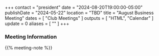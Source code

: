 +++
contact = "president"
date = "2024-08-20T19:00:00-05:00"
publishDate = "2024-05-22"
location = "TBD"
title = "August Business Meeting"
dates = [ "Club Meetings" ]
outputs = [ "HTML", "Calendar" ]
update = 0
aliases = [ "" ]
+++
### Meeting Information

{{% meeting-note %}}
